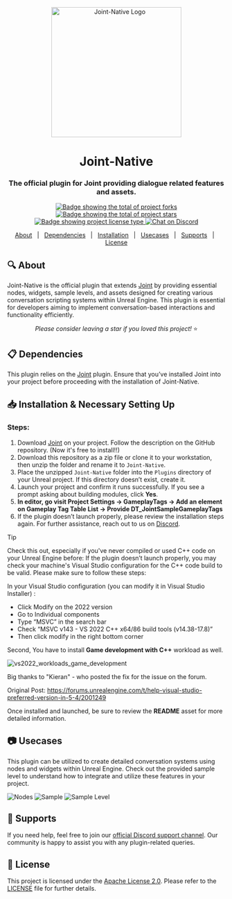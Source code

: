 <div align="center">
  <img src="https://github.com/user-attachments/assets/30601e49-3fe1-48d9-ac61-f5b3818c0eff" width="300" height="300" alt="Joint-Native Logo">
</div>

<div align="center">
  <h1>Joint-Native</h1>
  <h3>The official plugin for Joint providing dialogue related features and assets.</h3>
</div>

<p align="center">
  <a href="https://github.com/GGgRain/Unreal-Joint-Native/fork" target="_blank">
    <img src="https://img.shields.io/github/forks/GGgRain/Unreal-Joint-Native?" alt="Badge showing the total of project forks">
  </a>
  <a href="https://github.com/GGgRain/Unreal-Joint-Native/stargazers" target="_blank">
    <img src="https://img.shields.io/github/stars/GGgRain/Unreal-Joint-Native?" alt="Badge showing the total of project stars">
  </a>
  <a href="https://github.com/GGgRain/Unreal-Joint-Native/blob/master/LICENSE" target="_blank">
    <img alt="Badge showing project license type" src="https://img.shields.io/github/license/GGgRain/Unreal-Joint-Native?color=f85149">
  </a>
  <a href="https://discord.gg/DzNFax2aBS">
    <img src="https://img.shields.io/discord/977755047557496882?logo=discord&logoColor=white" alt="Chat on Discord">
  </a>
</p>

<p align="center">
  <a href="#mag-about">About</a> &#xa0; | &#xa0;
  <a href="#clipboard-dependencies">Dependencies</a> &#xa0; | &#xa0;
  <a href="#inbox_tray-installation">Installation</a> &#xa0; | &#xa0;
  <a href="#camera-usecases">Usecases</a> &#xa0; | &#xa0;
  <a href="#loudspeaker-supports">Supports</a> &#xa0; | &#xa0;
  <a href="#memo-license">License</a>
</p>

## :mag: About ##

Joint-Native is the official plugin that extends [Joint](https://github.com/GGgRain/Unreal-Joint) by providing essential nodes, widgets, sample levels, and assets designed for creating various conversation scripting systems within Unreal Engine. This plugin is essential for developers aiming to implement conversation-based interactions and functionality efficiently.

<p align="center">
  <i>Please consider leaving a star if you loved this project! </i>⭐
</p>

## :clipboard: Dependencies ##

This plugin relies on the [Joint](https://www.unrealengine.com/marketplace/ko/product/ec432b9261c94b70a4068507d42a4f5a) plugin. Ensure that you’ve installed Joint into your project before proceeding with the installation of Joint-Native.

## :inbox_tray: Installation & Necessary Setting Up ##

### Steps:
1. Download [Joint](https://github.com/GGgRain/Unreal-Joint) on your project. Follow the description on the GitHub repository. (Now it's free to install!!)
2. Download this repository as a zip file or clone it to your workstation, then unzip the folder and rename it to `Joint-Native`.
3. Place the unzipped `Joint-Native` folder into the `Plugins` directory of your Unreal project. If this directory doesn’t exist, create it.
4. Launch your project and confirm it runs successfully. If you see a prompt asking about building modules, click **Yes**.
5. **In editor, go visit Project Settings -> GameplayTags -> Add an element on Gameplay Tag Table List -> Provide DT_JointSampleGameplayTags**
6. If the plugin doesn’t launch properly, please review the installation steps again. For further assistance, reach out to us on [Discord](https://discord.gg/DzNFax2aBS).

> [!TIP] 
> Check this out, especially if you've never compiled or used C++ code on your Unreal Engine before:
> If the plugin doesn’t launch properly, you may check your machine's Visual Studio configuration for the C++ code build to be valid. Please make sure to follow these steps:
> 
> In your Visual Studio configuration (you can modify it in Visual Studio Installer) :
> * Click Modify on the 2022 version
> * Go to Individual components
> * Type “MSVC” in the search bar
> * Check “MSVC v143 - VS 2022 C++ x64/86 build tools (v14.38-17.8)”
> * Then click modify in the right bottom corner
>
> Second, You have to install **Game development with C++** workload as well.
> 
> ![vs2022_workloads_game_development](https://github.com/user-attachments/assets/6465a82e-ffc9-4dbd-bda4-86c30b0a83c1)
>
> Big thanks to "Kieran" - who posted the fix for the issue on the forum. 
> 
> Original Post: https://forums.unrealengine.com/t/help-visual-studio-preferred-version-in-5-4/2001249


Once installed and launched, be sure to review the **README** asset for more detailed information.

## :camera: Usecases ##

This plugin can be utilized to create detailed conversation systems using nodes and widgets within Unreal Engine. Check out the provided sample level to understand how to integrate and utilize these features in your project.

![Nodes](https://github.com/GGgRain/Unreal-Joint-Native/assets/69423737/470095f4-9af4-435f-a766-b546b8eb69f6)
![Sample](https://github.com/GGgRain/Unreal-Joint-Native/assets/69423737/c313cb70-8f13-455e-80a0-6323adb58833)
![Sample Level](https://github.com/GGgRain/Unreal-Joint-Native/assets/69423737/f779d7aa-648a-44b9-9bef-6534afd6341c)

## :loudspeaker: Supports ##

If you need help, feel free to join our [official Discord support channel](https://discord.gg/DzNFax2aBS). Our community is happy to assist you with any plugin-related queries.

## :memo: License ##

This project is licensed under the [Apache License 2.0](https://www.apache.org/licenses/LICENSE-2.0). Please refer to the [LICENSE](LICENSE) file for further details.
